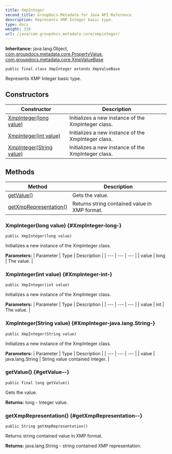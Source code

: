 ```yaml
---
title: XmpInteger
second_title: GroupDocs.Metadata for Java API Reference
description: Represents XMP Integer basic type.
type: docs
weight: 319
url: /java/com.groupdocs.metadata.core/xmpinteger/
---
```

**Inheritance:**
java.lang.Object, [com.groupdocs.metadata.core.PropertyValue](../../com.groupdocs.metadata.core/propertyvalue), [com.groupdocs.metadata.core.XmpValueBase](../../com.groupdocs.metadata.core/xmpvaluebase)
```
public final class XmpInteger extends XmpValueBase
```

Represents XMP Integer basic type.
## Constructors

| Constructor | Description |
| --- | --- |
| [XmpInteger(long value)](#XmpInteger-long-) | Initializes a new instance of the  XmpInteger  class. |
| [XmpInteger(int value)](#XmpInteger-int-) | Initializes a new instance of the  XmpInteger  class. |
| [XmpInteger(String value)](#XmpInteger-java.lang.String-) | Initializes a new instance of the  XmpInteger  class. |
## Methods

| Method | Description |
| --- | --- |
| [getValue()](#getValue--) | Gets the value. |
| [getXmpRepresentation()](#getXmpRepresentation--) | Returns string contained value in XMP format. |
### XmpInteger(long value) {#XmpInteger-long-}
```
public XmpInteger(long value)
```


Initializes a new instance of the  XmpInteger  class.

**Parameters:**
| Parameter | Type | Description |
| --- | --- | --- |
| value | long | The value. |

### XmpInteger(int value) {#XmpInteger-int-}
```
public XmpInteger(int value)
```


Initializes a new instance of the  XmpInteger  class.

**Parameters:**
| Parameter | Type | Description |
| --- | --- | --- |
| value | int | The value. |

### XmpInteger(String value) {#XmpInteger-java.lang.String-}
```
public XmpInteger(String value)
```


Initializes a new instance of the  XmpInteger  class.

**Parameters:**
| Parameter | Type | Description |
| --- | --- | --- |
| value | java.lang.String | String value contained integer. |

### getValue() {#getValue--}
```
public final long getValue()
```


Gets the value.

**Returns:**
long - Integer value.
### getXmpRepresentation() {#getXmpRepresentation--}
```
public String getXmpRepresentation()
```


Returns string contained value in XMP format.

**Returns:**
java.lang.String -  string  contained XMP representation.
